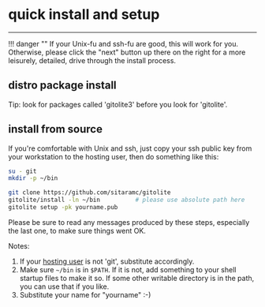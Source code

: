 # quick install and setup

----

!!! danger ""
    If your Unix-fu and ssh-fu are good, this will work for you.  Otherwise,
    please click the "next" button up there on the right for a more leisurely,
    detailed, drive through the install process.

## distro package install

Tip: look for packages called 'gitolite3' before you look for 'gitolite'.

## install from source

If you're comfortable with Unix and ssh, just copy your ssh public key from
your workstation to the hosting user, then do something like this:

```sh
su - git
mkdir -p ~/bin

git clone https://github.com/sitaramc/gitolite
gitolite/install -ln ~/bin          # please use absolute path here
gitolite setup -pk yourname.pub
```

Please be sure to read any messages produced by these steps, especially the
last one, to make sure things went OK.

Notes:

1.  If your [hosting user][hu] is not 'git', substitute accordingly.
2.  Make sure `~/bin` is in `$PATH`.  If it is not, add something to your
    shell startup files to make it so.  If some other writable directory is in
    the path, you can use that if you like.
3.  Substitute your name for "yourname" :-)

[hu]: concepts/#the-hosting-user
